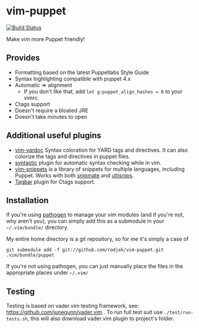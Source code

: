 vim-puppet
==========

[![Build
Status](https://secure.travis-ci.org/rodjek/vim-puppet.png)](http://travis-ci.org/rodjek/vim-puppet)

Make vim more Puppet friendly!

Provides
--------

* Formatting based on the latest Puppetlabs Style Guide
* Syntax highlighting compatible with puppet 4.x
* Automatic => alignment
  * If you don't like that, add `let g:puppet_align_hashes = 0` to your vimrc.
* Ctags support
* Doesn't require a bloated JRE
* Doesn't take minutes to open

Additional useful plugins
-------------------------

* [vim-yardoc](https://github.com/noprompt/vim-yardoc) Syntax coloration for
  YARD tags and directives. It can also colorize the tags and directives in
  puppet files.
* [syntastic](https://github.com/scrooloose/syntastic) plugin for automatic
   syntax checking while in vim.
* [vim-snippets](https://github.com/honza/vim-snippets) is a library of
  snippets for multiple languages, including Puppet. Works with both
  [snipmate](https://github.com/garbas/vim-snipmate) and
  [ultisnips](https://github.com/SirVer/ultisnips).
* [Tagbar](https://github.com/majutsushi/tagbar) plugin for Ctags support.

Installation
------------

If you're using [pathogen](https://github.com/tpope/vim-pathogen) to manage
your vim modules (and if you're not, why aren't you), you can simply add this
as a submodule in your `~/.vim/bundle/` directory.

My entire home directory is a git repository, so for me it's simply a case of

    git submodule add -f git://github.com/rodjek/vim-puppet.git .vim/bundle/puppet

If you're not using pathogen, you can just manually place the files in the
appropriate places under `~/.vim/`

Testing
-------

Testing is based on vader.vim testing framework, see:
<https://github.com/junegunn/vader.vim> . To run full test suit use
`./test/run-tests.sh`, this will also download vader.vim plugin to project's
folder.

